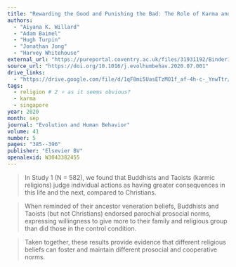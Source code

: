 ```yaml
---
title: "Rewarding the Good and Punishing the Bad: The Role of Karma and Afterlife Beliefs in Shaping Moral Norms"
authors:
  - "Aiyana K. Willard"
  - "Adam Baimel"
  - "Hugh Turpin"
  - "Jonathan Jong"
  - "Harvey Whitehouse"
external_url: "https://pureportal.coventry.ac.uk/files/31931192/Binder1.pdf"
source_url: "https://doi.org/10.1016/j.evolhumbehav.2020.07.001"
drive_links:
  - "https://drive.google.com/file/d/1qF8mi5UasETzMO1f_af-4h-c-_YnwTtr/view?usp=drivesdk"
tags:
  - religion # 2 ⭐ as it seems obvious?
  - karma
  - singapore
year: 2020
month: sep
journal: "Evolution and Human Behavior"
volume: 41
number: 5
pages: "385--396"
publisher: "Elsevier BV"
openalexid: W3043382455
---
```


> In Study 1 (N = 582), we found that Buddhists and Taoists (karmic religions) judge individual actions as having greater consequences in this life and the next, compared to Christians.

> When reminded of their ancestor veneration beliefs, Buddhists and Taoists (but not Christians) endorsed parochial prosocial norms, expressing willingness to give more to their family and religious group than did those in the control condition.

> Taken together, these results provide evidence that different religious beliefs can foster and maintain different prosocial and cooperative norms.

